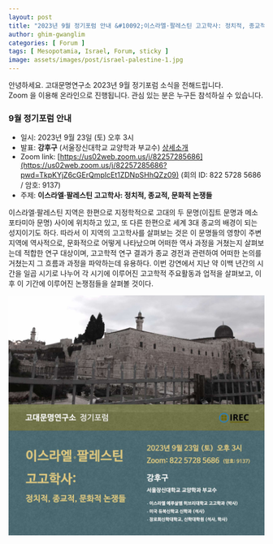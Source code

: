```yaml
---
layout: post
title: "2023년 9월 정기포럼 안내 &#10092;이스라엘·팔레스틴 고고학사: 정치적, 종교적, 문화적 논쟁들&#10093;"
author: ghim-gwanglim
categories: [ Forum ]
tags: [ Mesopotamia, Israel, Forum, sticky ]
image: assets/images/post/israel-palestine-1.jpg
---
```


안녕하세요. 고대문명연구소 2023년 9월 정기포럼 소식을 전해드립니다.<br> 
Zoom 을 이용해 온라인으로 진행됩니다. 관심 있는 분은 누구든 참석하실 수 있습니다. 


### 9월 정기포럼 안내
- 일시: 2023년 9월 23일 (토) 오후 3시
- 발표: __강후구__ (서울장신대학교 교양학과 부교수) [상세소개](/author-kang)
- Zoom link: [https://us02web.zoom.us/j/82257285686](https://us02web.zoom.us/j/82257285686?pwd=TkpKYjZ6cGErQmpIcEt1ZDNpSHhQZz09)
  (회의 ID: 822 5728 5686 / 암호: 9137)
- 주제: __이스라엘·팔레스틴 고고학사: 정치적, 종교적, 문화적 논쟁들__

이스라엘·팔레스틴 지역은 한편으로 지정학적으로 고대의 두 문명(이집트 문명과 메소포타미아 문명) 사이에 위치하고 있고, 또 다른 한편으로 세계 3대 종교의 배경이 되는 성지이기도 하다. 따라서 이 지역의 고고학사를 살펴보는 것은 이 문명들의 영향이 주변 지역에 역사적으로, 문화적으로 어떻게 나타났으며 어떠한 역사 과정을 거쳤는지 살펴보는데 적합한 연구 대상이며, 고고학적 연구 결과가 종교 경전과 관련하여 어떠한 논의를 거쳤는지 그 흐름과 과정을 파악하는데 유용하다. 이번 강연에서 지난 약 이백 년간의 시간을 일곱 시기로 나누어 각 시기에 이루어진 고고학적 주요활동과 업적을 살펴보고, 이후 이 기간에 이루어진 논쟁점들을 살펴볼 것이다.

![](/assets/images/post/irec-seminar-poster-2023-09.jpg)
